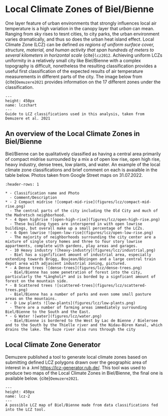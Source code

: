 # Local Climate Zones of Biel/Bienne

One layer feature of urban environments that strongly influences local air temperature is a high variation in the canopy layer that *urban* can mean. Ranging from sky rises to tesnt cities, to city parks, the urban environment varies dramatically, and thus so does the urban heat island effect. Local Climate Zone (LCZ) can be defined *as regions of uniform surface cover, structure, material, and human activity that span hundreds of meters to several kilometers in horizontal scale* {cite}`lcz2012`. Achieving uniform LCZs  uniformity in a relatively small city like Biel/Bienne with a complex topography is difficult, nonetheless the resulting classification provides a useful first classification of the expected results of air temperature measurements in different parts of the city. The image below from {cite}`Demuzere2021` provides information on the 17 different zones under the classification.

```{figure} figures/lcz/class_lcz.png
---
height: 450px
name: lczchart
---
Guide to LCZ classifications used in this analysis, taken from Demuzere et al. 2021
```

## An overview of the Local Climate Zones in Biel/Bienne
Biel/Bienne can be qualitatively classified as having a central area primarily of compact midrise surrounded by a mix a of open low rise, open high rise, heavy industry, dense trees, low plants, and water. An example of the local climate zone classifications and brief comment on each is avaialble in the table below. Photos taken from Google Street maps on 31.07.2022.

```{list-table} Examples of the LCZs applied to Biel/Bienne
:header-rows: 1

* - Classification name and Photo
  - Comment/Description
* - 2 Compact midrise ![compat-mid-rise](figures/lcz/compact-mid-rise.png)
  - The central parts of the city including the Old City and much of the Madretsch neighborhood.
* - 4 Open highrise ![open-high-rise](figures/lcz/open-high-rise.png)
  - These building types are interspered in with open lowrise buildings, but overall make up a small percentage of the LCZs.
* - 6 Open lowrise ![open-low-rise](figures/lcz/open-low-rise.png)
  - The majority of neighborhoods surrounding the city center are a mixture of single story homes and three to four story lowrise appartments, complete with gardens, play areas and garages.
* - 10 Heavy industry ![heavy-industry](figures/lcz/industrial.png)
  - Biel has a signfificant amount of industrial area, especially extending towards Brügg, Boujean/Bözingen and a large central train depot area with adjascent industrial zoning, pictured.
* - A Dense trees ![dense-trees](figures/lcz/dense-trees.png)
  - Biel/Bienne has some penetration of forest into the city, particularly the *Längholz* and is borded by a signficant amount of forest on the mountain side.
* - B Scattered trees ![scattered-trees](figures/lcz/scattered-trees.png)
  - Biel/Bienne has a number of parks and even some small pasture areas on the mountains.
* - D Low plants ![low-plants](figures/lcz/low-plants.png)
  - There are a number of farming areas immediately surrounding Biel/Bienne to the South and the East.
* - G Water ![water](figures/lcz/water.png)
  - Biel/Bienne is bordered to the West by Lac de Bienne / Bielersee and to the South by the Thielle river and the Nidau-Büren Kanal, which drains the lake. The Suze river also runs through the city
```

## Local Climate Zone Generator

Demuzere published a tool to generate local climate zones based on submitting defined LCZ polygons drawn over the geographic area of interest in a .kml  <https://lcz-generator.rub.de/>. This tool was used to produce two maps of the Local Climate Zones in Biel/Bienne, the final one is available below. {cite}`Demuzere2021`.

```{figure} figures/lcz/lcz_map2.png
---
height: 450px
name: lcz-2
---
A possible LCZ map of Biel/Bienne made from data classifications fed into the LCZ tool.
```